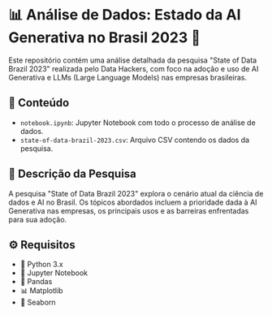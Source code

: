 # 📊 Análise de Dados: Estado da AI Generativa no Brasil 2023 🚀

Este repositório contém uma análise detalhada da pesquisa "State of Data Brazil 2023" realizada pelo Data Hackers, com foco na adoção e uso de AI Generativa e LLMs (Large Language Models) nas empresas brasileiras.

## 📂 Conteúdo

- `notebook.ipynb`: Jupyter Notebook com todo o processo de análise de dados.
- `state-of-data-brazil-2023.csv`: Arquivo CSV contendo os dados da pesquisa.

## 📝 Descrição da Pesquisa

A pesquisa "State of Data Brazil 2023" explora o cenário atual da ciência de dados e AI no Brasil. Os tópicos abordados incluem a prioridade dada à AI Generativa nas empresas, os principais usos e as barreiras enfrentadas para sua adoção.

## ⚙️ Requisitos

- 🐍 Python 3.x
- 📓 Jupyter Notebook
- 🐼 Pandas
- 📊 Matplotlib
- 🌊 Seaborn
